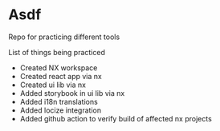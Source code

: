 # Asdf

Repo for practicing different tools

List of things being practiced

- Created NX workspace
- Created react app via nx
- Created ui lib via nx
- Added storybook in ui lib via nx
- Added i18n translations
- Added locize integration
- Added github action to verify build of affected nx projects
